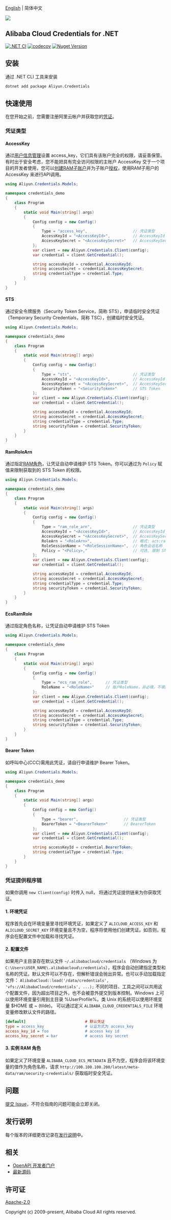 [English](./README.md) | 简体中文

![](https://aliyunsdk-pages.alicdn.com/icons/AlibabaCloud.svg)

## Alibaba Cloud Credentials for .NET

[![.NET CI](https://github.com/aliyun/credentials-csharp/actions/workflows/ci.yml/badge.svg)](https://github.com/aliyun/credentials-csharp/actions/workflows/ci.yml)
[![codecov](https://codecov.io/gh/aliyun/credentials-csharp/graph/badge.svg?token=gZjatna6gL)](https://codecov.io/gh/aliyun/credentials-csharp)
[![Nuget Version](https://badge.fury.io/nu/Aliyun.Credentials.svg)](https://www.nuget.org/packages/Aliyun.Credentials)

## 安装

通过 .NET CLI 工具来安装

```sh
dotnet add package Aliyun.Credentials
```

## 快速使用

在您开始之前，您需要注册阿里云帐户并获取您的[凭证](https://usercenter.console.aliyun.com/#/manage/ak)。

### 凭证类型

#### AccessKey

通过[用户信息管理][ak]设置 access_key，它们具有该账户完全的权限，请妥善保管。有时出于安全考虑，您不能把具有完全访问权限的主账户 AccessKey 交于一个项目的开发者使用，您可以[创建RAM子账户][ram]并为子账户[授权][permissions]，使用RAM子用户的 AccessKey 来进行API调用。

```csharp
using Aliyun.Credentials.Models;

namespace credentials_demo
{
    class Program
    {
        static void Main(string[] args)
        {
            Config config = new Config()
            {
                Type = "access_key",                    // 凭证类型
                AccessKeyId = "<AccessKeyId>",          // AccessKeyId
                AccessKeySecret = "<AccessKeySecret>"   // AccessKeySecret
            };
            var client = new Aliyun.Credentials.Client(config);
            var credential = client.GetCredential();

            string accessKeyId = credential.AccessKeyId;
            string accessSecret = credential.AccessKeySecret;
            string credentialType = credential.Type;
        }
    }
}
```

#### STS

通过安全令牌服务（Security Token Service，简称 STS），申请临时安全凭证（Temporary Security Credentials，简称 TSC），创建临时安全凭证。

```csharp
using Aliyun.Credentials.Models;

namespace credentials_demo
{
    class Program
    {
        static void Main(string[] args)
        {
            Config config = new Config()
            {
                Type = "sts",                           // 凭证类型
                AccessKeyId = "<AccessKeyId>",          // AccessKeyId
                AccessKeySecret = "<AccessKeySecret>",  // AccessKeySecret
                SecurityToken = "<SecurityToken>"       // STS Token
            };
            var client = new Aliyun.Credentials.Client(config);
            var credential = client.GetCredential();

            string accessKeyId = credential.AccessKeyId;
            string accessSecret = credential.AccessKeySecret;
            string credentialType = credential.Type;
            string securityToken = credential.SecurityToken;
        }
    }
}
```

#### RamRoleArn

通过指定[RAM角色][RAM Role]，让凭证自动申请维护 STS Token。你可以通过为 `Policy` 赋值来限制获取到的 STS Token 的权限。

```csharp
using Aliyun.Credentials.Models;

namespace credentials_demo
{
    class Program
    {
        static void Main(string[] args)
        {
            Config config = new Config()
            {
                Type = "ram_role_arn",                  // 凭证类型
                AccessKeyId = "<AccessKeyId>",          // AccessKeyId
                AccessKeySecret = "<AccessKeySecret>",  // AccessKeySecret
                RoleArn = "<RoleArn>",                  // 格式: acs:ram::用户Id:role/角色名
                RoleSessionName = "<RoleSessionName>",  // 角色会话名称
                Policy = "<Policy>,"                    // 可选, 限制 STS Token 的权限
            };
            var client = new Aliyun.Credentials.Client(config);
            var credential = client.GetCredential();

            string accessKeyId = credential.AccessKeyId;
            string accessSecret = credential.AccessKeySecret;
            string credentialType = credential.Type;
            string securityToken = credential.SecurityToken;
        }
    }
}
```

#### EcsRamRole

通过指定角色名称，让凭证自动申请维护 STS Token

```csharp
using Aliyun.Credentials.Models;

namespace credentials_demo
{
    class Program
    {
        static void Main(string[] args)
        {
            Config config = new Config()
            {
                Type = "ecs_ram_role",      // 凭证类型
                RoleName = "<RoleName>"     // 账户RoleName，非必填，不填则自动获取，建议设置，可以减少请求up to reduce requests
            };
            var client = new Aliyun.Credentials.Client(config);
            var credential = client.GetCredential();

            string accessKeyId = credential.AccessKeyId;
            string accessSecret = credential.AccessKeySecret;
            string credentialType = credential.Type;
            string securityToken = credential.SecurityToken;
        }
    }
}
```

#### Bearer Token

如呼叫中心(CCC)需用此凭证，请自行申请维护 Bearer Token。

```csharp
using Aliyun.Credentials.Models;

namespace credentials_demo
{
    class Program
    {
        static void Main(string[] args)
        {
            Config config = new Config()
            {
                Type = "bearer",                    // 凭证类型
                BearerToken = "<BearerToken>"       // BearerToken
            };
            var client = new Aliyun.Credentials.Client(config);
            var credential = client.GetCredential();

            string accessKeyId = credential.BearerToken;
            string credentialType = credential.Type;
        }
    }
}
```

### 凭证提供程序链

如果你调用 `new Client(config)` 时传入 null， 将通过凭证提供链来为你获取凭证。

#### 1. 环境凭证

程序首先会在环境变量里寻找环境凭证，如果定义了 `ALICLOUD_ACCESS_KEY`  和 `ALICLOUD_SECRET_KEY` 环境变量且不为空，程序将使用他们创建凭证。如否则，程序会在配置文件中加载和寻找凭证。

#### 2. 配置文件

如果用户主目录存在默认文件 `~/.alibabacloud/credentials` （Windows 为 `C:\Users\USER_NAME\.alibabacloud\credentials`），程序会自动创建指定类型和名称的凭证。默认文件可以不存在，但解析错误会抛出异常。也可以手动加载指定文件： `AlibabaCloud::load('/data/credentials', 'vfs://AlibabaCloud/credentials', ...);` 不同的项目、工具之间可以共用这个配置文件，因为超出项目之外，也不会被意外提交到版本控制。Windows 上可以使用环境变量引用到主目录 %UserProfile%。类 Unix 的系统可以使用环境变量 $HOME 或 ~ (tilde)。 可以通过定义 `ALIBABA_CLOUD_CREDENTIALS_FILE` 环境变量修改默认文件的路径。

```ini
[default]                          # 默认凭证
type = access_key                  # 认证方式为 access_key
access_key_id = foo                # access key id
access_key_secret = bar            # access key secret
```

#### 3. 实例 RAM 角色

如果定义了环境变量 `ALIBABA_CLOUD_ECS_METADATA` 且不为空，程序会将该环境变量的值作为角色名称，请求 `http://100.100.100.200/latest/meta-data/ram/security-credentials/` 获取临时安全凭证。

## 问题

[提交 Issue](https://github.com/aliyun/credentials-csharp/issues/new)，不符合指南的问题可能会立即关闭。

## 发行说明

每个版本的详细更改记录在[发行说明](./ChangeLog.md)中。

## 相关

* [OpenAPI 开发者门户](https://next.api.aliyun.com/)
* [最新源码](https://github.com/aliyun/credentials-csharp)

## 许可证

[Apache-2.0](http://www.apache.org/licenses/LICENSE-2.0)

Copyright (c) 2009-present, Alibaba Cloud All rights reserved.

[ak]: https://usercenter.console.aliyun.com/#/manage/ak
[ram]: https://ram.console.aliyun.com/users
[permissions]: https://ram.console.aliyun.com/permissions
[RAM Role]: https://ram.console.aliyun.com/#/role/list
